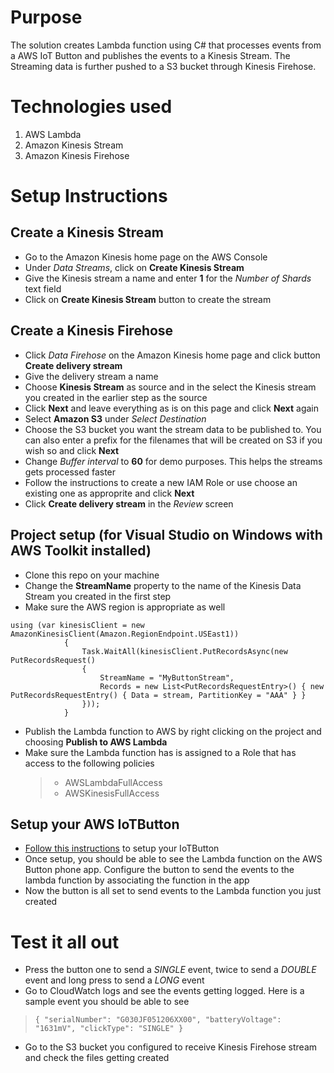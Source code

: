 # Purpose
The solution creates Lambda function using C# that processes events from a AWS IoT Button and publishes the events to a Kinesis Stream. The Streaming data is further pushed to a S3 bucket through Kinesis Firehose.

# Technologies used
1. AWS Lambda
2. Amazon Kinesis Stream
3. Amazon Kinesis Firehose

# Setup Instructions
## Create a Kinesis Stream
* Go to the Amazon Kinesis home page on the AWS Console
* Under _Data Streams_, click on **Create Kinesis Stream**
* Give the Kinesis stream a name and enter **1**  for the _Number of Shards_ text field
* Click on **Create Kinesis Stream** button to create the stream
## Create a Kinesis Firehose
* Click _Data Firehose_ on the Amazon Kinesis home page and click button **Create delivery stream**
* Give the delivery stream a name
* Choose **Kinesis Stream** as source and in the select the Kinesis stream you created in the earlier step as the source
* Click **Next** and leave everything as is on this page and click **Next** again
* Select **Amazon S3** under _Select Destination_
* Choose the S3 bucket you want the stream data to be published to. You can also enter a prefix for the filenames that will be created on S3 if you wish so and click **Next**
* Change _Buffer interval_ to **60** for demo purposes. This helps the streams gets processed faster
* Follow the instructions to create a new IAM Role or use choose an existing one as approprite and click **Next**
* Click **Create delivery stream** in the _Review_ screen

## Project setup (for Visual Studio on Windows with AWS Toolkit installed)
* Clone this repo on your machine
* Change the **StreamName** property to the name of the Kinesis Data Stream you created in the first step 
* Make sure the AWS region is appropriate as well
```
using (var kinesisClient = new AmazonKinesisClient(Amazon.RegionEndpoint.USEast1))
            {
                Task.WaitAll(kinesisClient.PutRecordsAsync(new PutRecordsRequest()
                {
                    StreamName = "MyButtonStream",
                    Records = new List<PutRecordsRequestEntry>() { new PutRecordsRequestEntry() { Data = stream, PartitionKey = "AAA" } }
                }));
            }
```
* Publish the Lambda function to AWS by right clicking on the project and choosing **Publish to AWS Lambda**
* Make sure the Lambda function has is assigned to a Role that has access to the following policies
   > - AWSLambdaFullAccess
   > - AWSKinesisFullAccess
## Setup your AWS IoTButton
* [Follow this instructions](https://docs.aws.amazon.com/iot/latest/developerguide/configure-iot.html) to setup your IoTButton
* Once setup, you should be able to see the Lambda function on the AWS Button phone app. Configure the button to send the events to the lambda function by associating the function in the app
* Now the button is all set to send events to the Lambda function you just created
# Test it all out
* Press the button one to send a _SINGLE_ event, twice to send a _DOUBLE_ event and long press to send a _LONG_ event 
* Go to CloudWatch logs and see the events getting logged. Here is a sample event you should be able to see
 
> ```{ "serialNumber": "G030JF051206XX00", "batteryVoltage": "1631mV", "clickType": "SINGLE" }```
* Go to the S3 bucket you configured to receive Kinesis Firehose stream and check the files getting created

